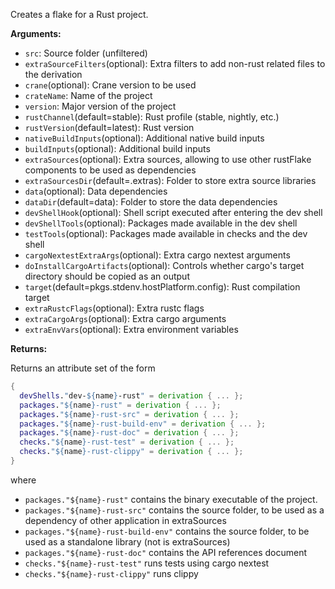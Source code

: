 <!-- This file is used in `../build.nix`'s `description` for Rust -->

<!-- markdownlint-disable MD041 -->
Creates a flake for a Rust project.

**Arguments:**

- `src`: Source folder (unfiltered)
- `extraSourceFilters`(optional): Extra filters to add non-rust related files to
   the derivation
- `crane`(optional): Crane version to be used
- `crateName`: Name of the project
- `version`: Major version of the project
- `rustChannel`(default=stable): Rust profile (stable, nightly, etc.)
- `rustVersion`(default=latest): Rust version
- `nativeBuildInputs`(optional): Additional native build inputs
- `buildInputs`(optional): Additional build inputs
- `extraSources`(optional): Extra sources, allowing to use other rustFlake components
  to be used as dependencies
- `extraSourcesDir`(default=.extras): Folder to store extra source libraries
- `data`(optional): Data dependencies
- `dataDir`(default=data): Folder to store the data dependencies
- `devShellHook`(optional): Shell script executed after entering the dev shell
- `devShellTools`(optional): Packages made available in the dev shell
- `testTools`(optional): Packages made available in checks and the dev shell
- `cargoNextestExtraArgs`(optional): Extra cargo nextest arguments
- `doInstallCargoArtifacts`(optional): Controls whether cargo's target directory
  should be copied as an output
- `target`(default=pkgs.stdenv.hostPlatform.config): Rust compilation target
- `extraRustcFlags`(optional): Extra rustc flags
- `extraCargoArgs`(optional): Extra cargo arguments
- `extraEnvVars`(optional): Extra environment variables

**Returns:**

Returns an attribute set of the form

```nix
{
  devShells."dev-${name}-rust" = derivation { ... };
  packages."${name}-rust" = derivation { ... };
  packages."${name}-rust-src" = derivation { ... };
  packages."${name}-rust-build-env" = derivation { ... };
  packages."${name}-rust-doc" = derivation { ... };
  checks."${name}-rust-test" = derivation { ... };
  checks."${name}-rust-clippy" = derivation { ... };
}
```

where

- `packages."${name}-rust"` contains the binary executable of the project.
- `packages."${name}-rust-src"` contains the source folder, to be used as a
  dependency of other application in extraSources
- `packages."${name}-rust-build-env"` contains the source folder, to be used
  as a standalone library (not is extraSources)
- `packages."${name}-rust-doc"` contains the API references document
- `checks."${name}-rust-test"` runs tests using cargo nextest
- `checks."${name}-rust-clippy"` runs clippy
